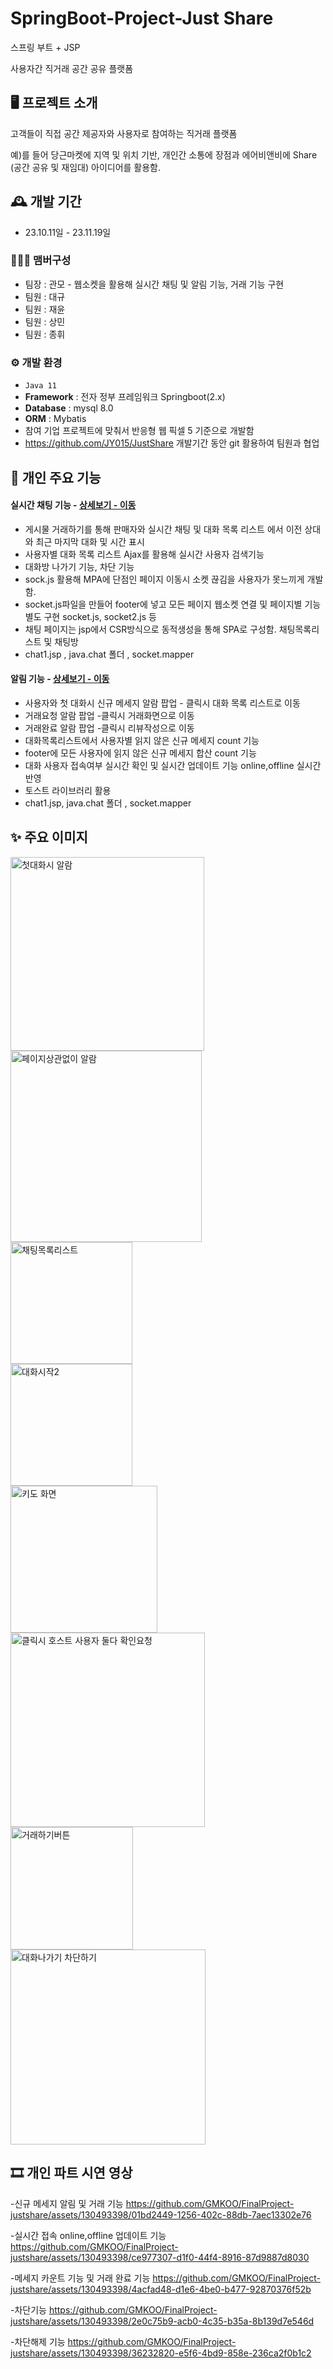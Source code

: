 # SpringBoot-Project-Just Share
스프링 부트 + JSP 

사용자간 직거래 공간 공유 플랫폼



## 🖥️ 프로젝트 소개
고객들이 직접 공간 제공자와 사용자로 참여하는 직거래 플랫폼 

예)를 들어 당근마켓에 지역 및 위치 기반, 개인간 소통에 장점과 에어비앤비에 Share (공간 공유 및 재임대) 아이디어를 활용함.
<br>

## 🕰️ 개발 기간
* 23.10.11일 - 23.11.19일

### 🧑‍🤝‍🧑 맴버구성
 
 - 팀장 :  관모 - 웹소켓을 활용해 실시간 채팅 및 알림 기능, 거래 기능 구현
 - 팀원 :  대규  
 - 팀원 :  재윤
 - 팀원 :  상민
 - 팀원 :  종휘

### ⚙️ 개발 환경
- `Java 11`
- **Framework** : 전자 정부 프레임워크 Springboot(2.x)
- **Database** : mysql 8.0
- **ORM** : Mybatis
- 참여 기업 프로젝트에 맞춰서 반응형 웹 픽셀 5 기준으로 개발함
- https://github.com/JY015/JustShare 개발기간 동안 git 활용하여 팀원과 협업

## 📌 개인 주요 기능 

#### 실시간 채팅 기능 - <a href="https://github.com/GMKOO/FinalProject-justshare/blob/master/JustShare/src/main/webapp/WEB-INF/view/chat1.jsp" >상세보기 - 이동</a> 
- 게시물 거래하기를 통해 판매자와 실시간 채팅 및 대화 목록 리스트 에서 이전 상대와 최근 마지막 대화 및 시간 표시
- 사용자별 대화 목록 리스트 Ajax를 활용해 실시간 사용자 검색기능
- 대화방 나가기 기능, 차단 기능
- sock.js 활용해 MPA에 단점인 페이지 이동시 소켓 끊김을 사용자가 못느끼게 개발함.
- socket.js파일을 만들어 footer에 넣고 모든 페이지 웹소켓 연결 및 페이지별 기능 별도 구현 socket.js, socket2.js 등
- 채팅 페이지는 jsp에서 CSR방식으로 동적생성을 통해 SPA로 구성함. 채팅목록리스트 및 채팅방
- chat1.jsp , java.chat 폴더 , socket.mapper 
  
#### 알림 기능 - <a href="https://github.com/GMKOO/FinalProject-justshare/blob/master/JustShare/src/main/webapp/WEB-INF/view/chat1.jsp" >상세보기 - 이동</a>
- 사용자와 첫 대화시 신규 메세지 알람 팝업 - 클릭시 대화 목록 리스트로 이동
- 거래요청 알람 팝업 -클릭시 거래화면으로 이동
- 거래완료 알람 팝업 -클릭시 리뷰작성으로 이동
- 대화목록리스트에서 사용자별 읽지 않은 신규 메세지 count 기능
- footer에 모든 사용자에 읽지 않은 신규 메세지 합산 count 기능
- 대화 사용자 접속여부 실시간 확인 및 실시간 업데이트 기능 online,offline 실시간 반영
- 토스트 라이브러리 활용
- chat1.jsp, java.chat 폴더 , socket.mapper 


## ✨ 주요 이미지

<img width="310" alt="첫대화시 알람" src="https://github.com/GMKOO/FinalProject-justshare/assets/130493398/7d361dee-7f4c-45b4-951f-97f76ee9204f">
<br>
<img width="306" alt="페이지상관없이 알람" src="https://github.com/GMKOO/FinalProject-justshare/assets/130493398/a331e215-0dd7-40ac-8462-b8a8314b2a14">
<br>
<img width="195" alt="채팅목록리스트" src="https://github.com/GMKOO/FinalProject-justshare/assets/130493398/07e97632-6cde-467b-8974-4bbfff3f02dc">
<br>
<img width="195" alt="대화시작2" src="https://github.com/GMKOO/FinalProject-justshare/assets/130493398/5775a839-6242-443c-937e-b2adf6aaa6a4">
<br>
<img width="235" alt="키도 화면" src="https://github.com/GMKOO/FinalProject-justshare/assets/130493398/4f7701b0-d1fc-43b6-9bb1-672cb393228c">
<br>
<img width="311" alt="클릭시 호스트 사용자 둘다 확인요청" src="https://github.com/GMKOO/FinalProject-justshare/assets/130493398/82698fb3-ea4c-4a7b-a695-c2cc482e447d">
<br>
<img width="196" alt="거래하기버튼" src="https://github.com/GMKOO/FinalProject-justshare/assets/130493398/d7d6928f-3ef7-4808-ad8b-b308f22c0a76">
<br>
<img width="312" alt="대화나가기 차단하기" src="https://github.com/GMKOO/FinalProject-justshare/assets/130493398/0fbe354a-ae0c-48a1-8f0c-acc19d4597e1">
<br>

## 🎞 개인 파트 시연 영상

-신규 메세지 알림 및 거래 기능
https://github.com/GMKOO/FinalProject-justshare/assets/130493398/01bd2449-1256-402c-88db-7aec13302e76
<br>

-실시간 접속 online,offline 업데이트 기능
https://github.com/GMKOO/FinalProject-justshare/assets/130493398/ce977307-d1f0-44f4-8916-87d9887d8030
<br>

-메세지 카운트 기능 및 거래 완료 기능
https://github.com/GMKOO/FinalProject-justshare/assets/130493398/4acfad48-d1e6-4be0-b477-92870376f52b
<br>

-차단기능
https://github.com/GMKOO/FinalProject-justshare/assets/130493398/2e0c75b9-acb0-4c35-b35a-8b139d7e546d
<br>

-차단해제 기능
https://github.com/GMKOO/FinalProject-justshare/assets/130493398/36232820-e5f6-4bd9-858e-236ca2f0b1c2
<br>














